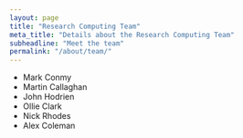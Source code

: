 ```yaml
---
layout: page
title: "Research Computing Team"
meta_title: "Details about the Research Computing Team"
subheadline: "Meet the team"
permalink: "/about/team/"
---
```


- Mark Conmy
- Martin Callaghan
- John Hodrien
- Ollie Clark
- Nick Rhodes
- Alex Coleman
